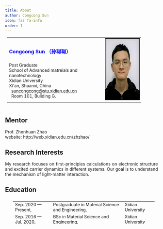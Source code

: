 ```yaml
---
title: About
author: Congcong Sun
icon: fas fa-info
order: 1
---
```


<table style="width:90%; margin: 0px 0px; padding:0px 6px; border: 0px solid #000000;">
    <tr>
        <td style="text-align:left">
            <h3>
                <span style="color: #0000FF; font">
                Congcong Sun （孙聪聪）
                </span>
            </h3>
            <div style="height: 6pt"></div>
			Post Graduate
			<br />
			School of Advanced matreials and nanotechnology
			<br />
			Xidian University
			<br />
			Xi'an, Shaanxi, China
			<br />
			<i class="fas fa-envelope"></i> &nbsp; <a href="mailto:suncongcong@stu.xidian.edu.cn">suncongcong@stu.xidian.edu.cn</a>
			<br />
			<a target="_blank" href="https://www.amap.com/place/B0FFFDCWTY"><i class="fas fa-map-marker-alt"></i></a> &nbsp; Room 101, Buliding G.
        </td>
        <td style= "text-align:right">
            <img style="border:2px solid #000000;" src="assets\img\favicons\me\me.jpg" width="150" height="200px" alt="Me"/>
        </td>
    </tr>
</table>
<br />

## Mentor

<div>
    <p style='text-align: justify'>
    Prof. Zhenhuan Zhao
    <br />
    website: http://web.xidian.edu.cn/zhzhao/
    </p>
</div>

## Research Interests

<div>
    <p style='text-align: justify'>
        My research focuses on first-principles calculations on electronic
        structure and excited carrier dynamics in different  systems.
        Our goal is to understand the mechanism of light-matter interaction.
    </p>
</div>

## Education

<table style="width:95%; margin: 20px 20px; padding:6px 6px; border: 0px solid #000000; height: 80px">
    <tr>
        <td>
            Sep. 2020 &mdash; Present,
        </td>
        <td>Postgraduate in Material Science and Engineering,</td>
        <td>Xidian University</td>
    </tr>
    <tr>
        <td>
            Sep. 2016 &mdash; Jul. 2020,
        </td>
        <td>BSc in Material Science and Engineering,</td>
        <td>Xidian University</td>
    </tr>
</table>

